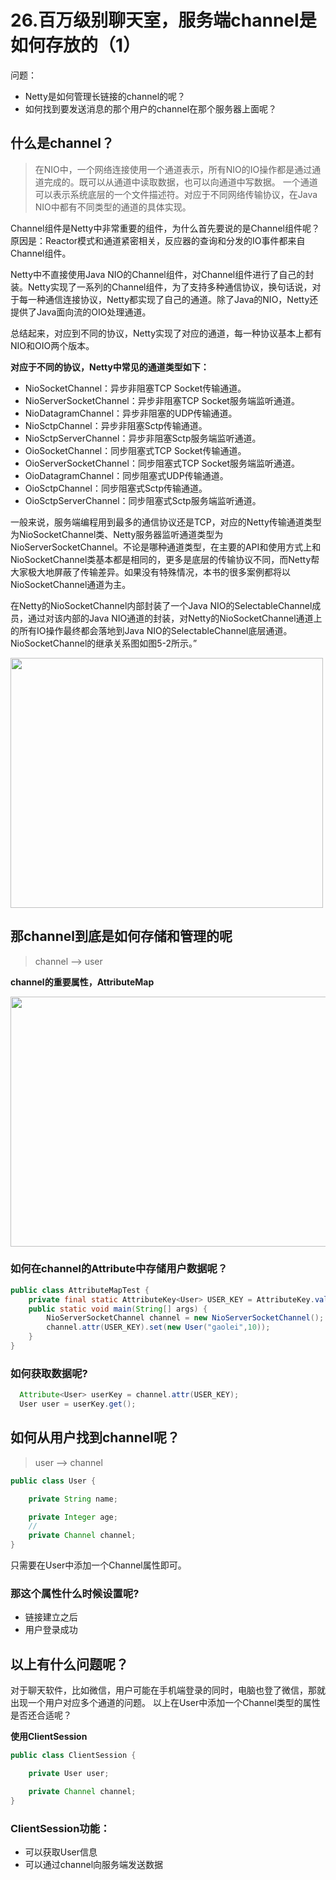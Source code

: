 # 26.百万级别聊天室，服务端channel是如何存放的（1）


问题： 
- Netty是如何管理长链接的channel的呢？
- 如何找到要发送消息的那个用户的channel在那个服务器上面呢？


## 什么是channel？

> 在NIO中，一个网络连接使用一个通道表示，所有NIO的IO操作都是通过通道完成的。既可以从通道中读取数据，也可以向通道中写数据。
一个通道可以表示系统底层的一个文件描述符。对应于不同网络传输协议，在Java NIO中都有不同类型的通道的具体实现。

Channel组件是Netty中非常重要的组件，为什么首先要说的是Channel组件呢？原因是：Reactor模式和通道紧密相关，反应器的查询和分发的IO事件都来自Channel组件。

Netty中不直接使用Java NIO的Channel组件，对Channel组件进行了自己的封装。Netty实现了一系列的Channel组件，为了支持多种通信协议，换句话说，对于每一种通信连接协议，Netty都实现了自己的通道。除了Java的NIO，Netty还提供了Java面向流的OIO处理通道。

总结起来，对应到不同的协议，Netty实现了对应的通道，每一种协议基本上都有NIO和OIO两个版本。

**对应于不同的协议，Netty中常见的通道类型如下：**

- NioSocketChannel：异步非阻塞TCP Socket传输通道。
- NioServerSocketChannel：异步非阻塞TCP Socket服务端监听通道。
- NioDatagramChannel：异步非阻塞的UDP传输通道。
- NioSctpChannel：异步非阻塞Sctp传输通道。
- NioSctpServerChannel：异步非阻塞Sctp服务端监听通道。
- OioSocketChannel：同步阻塞式TCP Socket传输通道。
- OioServerSocketChannel：同步阻塞式TCP Socket服务端监听通道。
- OioDatagramChannel：同步阻塞式UDP传输通道。
- OioSctpChannel：同步阻塞式Sctp传输通道。
- OioSctpServerChannel：同步阻塞式Sctp服务端监听通道。 

一般来说，服务端编程用到最多的通信协议还是TCP，对应的Netty传输通道类型为NioSocketChannel类、Netty服务器监听通道类型为NioServerSocketChannel。不论是哪种通道类型，在主要的API和使用方式上和NioSocketChannel类基本都是相同的，更多是底层的传输协议不同，而Netty帮大家极大地屏蔽了传输差异。如果没有特殊情况，本书的很多案例都将以NioSocketChannel通道为主。

在Netty的NioSocketChannel内部封装了一个Java NIO的SelectableChannel成员，通过对该内部的Java NIO通道的封装，对Netty的NioSocketChannel通道上的所有IO操作最终都会落地到Java NIO的SelectableChannel底层通道。NioSocketChannel的继承关系图如图5-2所示。”


<img src="https://oscimg.oschina.net/oscnet/up-011d6c1c25d7d5f290e2b45219887693dc1.png" width="500" height="400">



## 那channel到底是如何存储和管理的呢

> channel --> user

**channel的重要属性，AttributeMap**   

<img src="https://oscimg.oschina.net/oscnet/up-c59e26e0dfa0a90a6fe728b44baee96dd28.png" width="600" height="400">

### **如何在channel的Attribute中存储用户数据呢？**

```java
public class AttributeMapTest {
    private final static AttributeKey<User> USER_KEY = AttributeKey.valueOf("USER_KEY");
    public static void main(String[] args) {
        NioServerSocketChannel channel = new NioServerSocketChannel();
        channel.attr(USER_KEY).set(new User("gaolei",10));
    }
}
```

### 如何获取数据呢?

````java
  Attribute<User> userKey = channel.attr(USER_KEY);
  User user = userKey.get();
````

## 如何从用户找到channel呢？

> user --> channel

```java
public class User {

    private String name;

    private Integer age;
    // 
    private Channel channel;
}    
```
只需要在User中添加一个Channel属性即可。

### 那这个属性什么时候设置呢?

- 链接建立之后
- 用户登录成功


## 以上有什么问题呢？

对于聊天软件，比如微信，用户可能在手机端登录的同时，电脑也登了微信，那就出现一个用户对应多个通道的问题。
以上在User中添加一个Channel类型的属性是否还合适呢？

**使用ClientSession**

```java
public class ClientSession {

    private User user;

    private Channel channel;
}

```
### ClientSession功能： 

- 可以获取User信息
- 可以通过channel向服务端发送数据




























